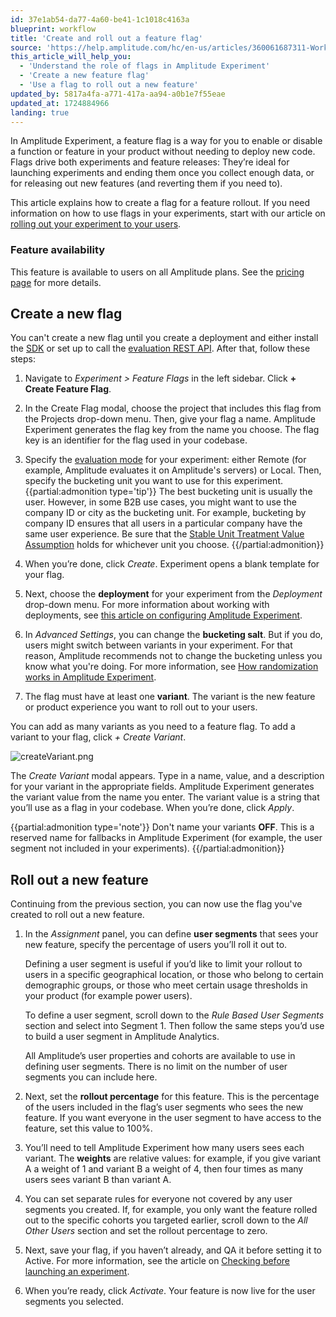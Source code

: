 ```yaml
---
id: 37e1ab54-da77-4a60-be41-1c1018c4163a
blueprint: workflow
title: 'Create and roll out a feature flag'
source: 'https://help.amplitude.com/hc/en-us/articles/360061687311-Working-with-feature-flags-and-feature-rollouts'
this_article_will_help_you:
  - 'Understand the role of flags in Amplitude Experiment'
  - 'Create a new feature flag'
  - 'Use a flag to roll out a new feature'
updated_by: 5817a4fa-a771-417a-aa94-a0b1e7f55eae
updated_at: 1724884966
landing: true
---
```

In Amplitude Experiment, a feature flag is a way for you to enable or disable a function or feature in your product without needing to deploy new code. Flags drive both experiments and feature releases: They’re ideal for launching experiments and ending them once you collect enough data, or for releasing out new features (and reverting them if you need to).

This article explains how to create a flag for a feature rollout. If you need information on how to use flags in your experiments, start with our article on [rolling out your experiment to your users](/docs/feature-experiment/workflow/experiment-test).

### Feature availability

This feature is available to users on all Amplitude plans. See the [pricing page](https://amplitude.com/pricing) for more details.

## Create a new flag

You can't create a new flag until you create a deployment and either install the [SDK](/docs/sdks/experiment-sdks) or set up to call the [evaluation REST API](/docs/apis/experiment/experiment-evaluation-api).  After that, follow these steps:

1. Navigate to *Experiment > Feature Flags* in the left sidebar. Click **+ Create Feature Flag**.
2. In the Create Flag modal, choose the project that includes this flag from the Projects drop-down menu. Then, give your flag a name. Amplitude Experiment generates the flag key from the name you choose. The flag key is an identifier for the flag used in your codebase.
3. Specify the [evaluation mode](/docs/feature-experiment/local-evaluation) for your experiment: either Remote (for example, Amplitude evaluates it on Amplitude's servers) or Local. Then, specify the bucketing unit you want to use for this experiment.  
    {{partial:admonition type='tip'}}
    The best bucketing unit is usually the user. However, in some B2B use cases, you might want to use the company ID or city as the bucketing unit. For example, bucketing by company ID ensures that all users in a particular company have the same user experience. Be sure that the [Stable Unit Treatment Value Assumption](https://blogs.iq.harvard.edu/violations_of_s#:~:text=Methods%20for%20causal%20inference%2C%20in,treatments%20of%20others%20around%20him) holds for whichever unit you choose.
    {{/partial:admonition}}

4. When you’re done, click *Create*. Experiment opens a blank template for your flag.
5. Next, choose the **deployment** for your experiment from the *Deployment* drop-down menu. For more information about working with deployments, see [this article on configuring Amplitude Experiment](/docs/feature-experiment/workflow/configure).
6. In *Advanced Settings*, you can change the **bucketing salt**. But if you do, users might switch between variants in your experiment. For that reason, Amplitude recommends not to change the bucketing unless you know what you're doing. For more information, see [How randomization works in Amplitude Experiment](/docs/feature-experiment/under-the-hood/experiment-randomization).
7. The flag must have at least one **variant**. The variant is the new feature or product experience you want to roll out to your users.  
  
You can add as many variants as you need to a feature flag. To add a variant to your flag, click *+ Create Variant*.

![createVariant.png](/docs/output/img/workflow/createvariant-png.png)

The *Create Variant* modal appears. Type in a name, value, and a description for your variant in the appropriate fields. Amplitude Experiment generates the variant value from the name you enter. The variant value is a string that you’ll use as a flag in your codebase. When you’re done, click *Apply*.

{{partial:admonition type='note'}}
Don't name your variants **OFF**. This is a reserved name for fallbacks in Amplitude Experiment (for example, the user segment not included in your experiments).
{{/partial:admonition}}

## Roll out a new feature

Continuing from the previous section, you can now use the flag you've created to roll out a new feature.

1. In the *Assignment* panel, you can define **user segments** that sees your new feature, specify the percentage of users you’ll roll it out to.

    Defining a user segment is useful if you’d like to limit your rollout to users in a specific geographical location, or those who belong to certain demographic groups, or those who meet certain usage thresholds in your product (for example power users).

    To define a user segment, scroll down to the *Rule Based User Segments* section and select into Segment 1. Then follow the same steps you’d use to build a user segment in Amplitude Analytics.

    All Amplitude’s user properties and cohorts are available to use in defining user segments. There is no limit on the number of user segments you can include here.

2. Next, set the **rollout percentage** for this feature. This is the percentage of the users included in the flag’s user segments who sees the new feature. If you want everyone in the user segment to have access to the feature, set this value to 100%.
3. You’ll need to tell Amplitude Experiment how many users sees each variant. The **weights** are relative values: for example, if you give variant A a weight of 1 and variant B a weight of 4, then four times as many users sees variant B than variant A.
4. You can set separate rules for everyone not covered by any user segments you created. If, for example, you only want the feature rolled out to the specific cohorts you targeted earlier, scroll down to the *All Other Users* section and set the rollout percentage to zero.
5. Next, save your flag, if you haven’t already, and QA it before setting it to Active. For more information, see the article on [Checking before launching an experiment](/docs/feature-experiment/workflow/experiment-test).
6. When you’re ready, click *Activate*. Your feature is now live for the user segments you selected.